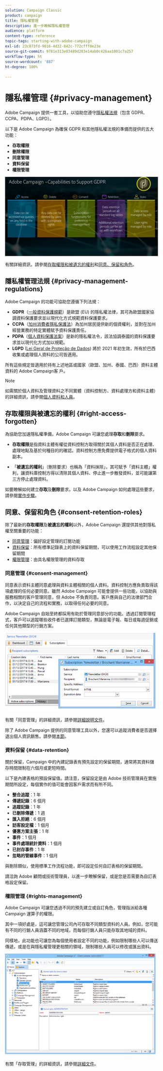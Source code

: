 ```yaml
---
solution: Campaign Classic
product: campaign
title: 隱私權管理
description: 進一步瞭解隱私權管理
audience: platform
content-type: reference
topic-tags: starting-with-adobe-campaign
exl-id: 23c873fd-9016-4d32-842c-772cfff0e23e
source-git-commit: 9781e313e03489d203e14ab0c426aa1001c7a257
workflow-type: ht
source-wordcount: '887'
ht-degree: 100%

---
```


# 隱私權管理 {#privacy-management}

Adobe Campaign 提供一套工具，以協助您遵守[隱私權法規](#privacy-management-regulations)（包含 GDPR、CCPA、PDPA、LGPD）。

以下是 Adobe Campaign 為確保 GDPR 和其他隱私權法規的準備而提供的五大功能：
* **存取權限**
* **刪除權限**
* **同意管理**
* **資料保留**
* **權限管理**

![](assets/privacy-gdpr-use-cases.png)

有關詳細資訊，請參閱[存取權限和被遺忘的權利](#right-access-forgotten)和[同意、保留和角色](#consent-retention-roles)。

<!--This section presents general information on what Privacy management is and the features provided by Adobe Campaign to manage the [Right to Access and Right to be Forgotten](#right-access-forgotten).

It also contains information on important features to manage Privacy ([Consent, Retention and Roles](#consent-retention-roles)), as well as best practices to help you with your Privacy compliance when using Adobe Campaign.-->

## 隱私權管理法規 {#privacy-management-regulations}

Adobe Campaign 的功能可協助您遵循下列法規：

* **GDPR**（[一般資料保護規範](https://ec.europa.eu/info/law/law-topic/data-protection/reform/what-does-general-data-protection-regulation-gdpr-govern_en)）是歐盟 (EU) 的隱私權法律，其可為歐盟國家協調資料保護要求並以現代化方式規範資料保護要求。
* **CCPA**（[加州消費者隱私保護法](https://leginfo.legislature.ca.gov/faces/codes_displayText.xhtml?lawCode=CIV&amp;division=3.&amp;title=1.81.5.&amp;part=4.&amp;chapter=&amp;article=)）為加州居民提供新的個資權利，並對在加州經營業務的特定實體賦予資料保護責任。
* **PDPA**（[個人資料保護法案](https://secureprivacy.ai/thailand-pdpa-summary-what-businesses-need-to-know/)）是新的隱私權法令，該法協調泰國的資料保護要求並以現代化方式加以規範。
* **LGPD** ([Lei Geral de Proteção de Dados](https://iapp.org/media/pdf/resource_center/Brazilian_General_Data_Protection_Law.pdf)) 將於 2021 年初生效，所有於巴西收集或處理個人資料的公司皆適用。

所有這些規定皆適用於持有上述地區或國家（歐盟、加州、泰國、巴西）資料主體資料的 Adobe Campaign客 戶。

<!--Several Privacy capabilities are available in Adobe Campaign, including consent management, data retention settings, and rights management. See [Consent, Retention and Roles](#consent-retention-roles). In addition to this, Adobe Campaign helps facilitate your readiness as Data Controller for certain Privacy requests. See [Right to Access and Right to be Forgotten](#right-access-forgotten).-->

>[!NOTE]
>
>如需關於個人資料及管理資料之不同實體（資料控制方、資料處理方和資料主體）的詳細資訊，請參閱[個人資料和人員](../../platform/using/privacy-and-recommendations.md#personal-data)。

## 存取權限與被遺忘的權利 {#right-access-forgotten}

為協助您加速隱私權準備，Adobe Campaign 可讓您處理&#x200B;**存取**&#x200B;和&#x200B;**刪除**&#x200B;要求。

* **存取權限**&#x200B;是指資料主體有權從資料控制方取得關於其個人資料是否正在處理、處理地點及基於何種目的的確認。資料控制方應免費提供電子格式的個人資料副本。

* 「**被遺忘的權利**」（刪除要求）也稱為「資料抹除」，其可賦予「資料主體」權利，讓資料庫控制方得以清除其個人資料、停止進一步散發資料，並可能讓第三方停止處理資料。

如要瞭解如何建立&#x200B;**存取**&#x200B;及&#x200B;**刪除**&#x200B;要求，以及 Adobe Campaign 如何處理這些要求，請參閱[實作步驟](../../platform/using/privacy-requests.md)。

<!--Tutorials on Privacy management in Campaign Standard are also available [here](https://docs.adobe.com/content/help/en/campaign-standard-learn/tutorials/privacy/privacy-overview.html).
https://experienceleague.adobe.com/docs/campaign-standard-learn/tutorials/privacy/privacy-overview.html?lang=en-->

## 同意、保留和角色 {#consent-retention-roles}

除了最新的&#x200B;**存取權限**&#x200B;及&#x200B;**被遺忘的權利**&#x200B;以外，Adobe Campaign 還提供其他對隱私權至關重要的功能：

* [同意管理](#consent-management)：偏好設定管理的訂閱功能
* [資料保留](#data-retention)：所有標準記錄表上的資料保留期間，可以使用工作流程設定其他保留期間
* [權限管理](#rights-management)：由具名權限管理的資料存取

### 同意管理 {#consent-management}

同意表示資料主體同意處理與資料主體相關的個人資料。資料控制方應負責取得該項處理的任何必要同意。雖然 Adobe Campaign 可能會提供一些功能，以協助與服務相關的客戶管理同意，但 Adobe 不負責同意。客戶應與自己的法律部門合作，以決定自己的流程和實務，以取得任何必要的同意。

Adobe Campaign 自始至終都採用有助於管理同意部分的功能。透過訂閱管理程式，客戶可以追蹤哪些收件者已選擇訂閱類型，無論是電子報、每日或每週促銷或任何其他類型的行銷方案。

![](assets/privacy-consent-management.png)

有關「同意管理」的詳細資訊，請參閱[詳細說明文件](../../delivery/using/managing-subscriptions.md)。

除了 Adobe Campaign 提供的同意管理工具以外，您還可以追蹤消費者是否選擇退出個人資訊銷售。請參閱[本節](../../platform/using/privacy-requests.md#sale-of-personal-information-ccpa)。

### 資料保留 {#data-retention}

關於保留，Campaign 中的內建記錄表有預先設定的保留期間，通常將其資料儲存時間限制在六個月或更短時間。

以下是內建表格的預設保留值。請注意，保留設定是由 Adobe 技術管理員在實施期間所設定，每個實作的值可能會因客戶需求而有所不同。

* **整合追蹤**：1 年
* **傳遞記錄**：6 個月
* **追蹤記錄**：1 年
* **已刪除傳遞**：1 週
* **匯入拒絕**：6 個月
* **訪客設定檔**：1 個月
* **優惠方案主張**：1 年
* **事件**：1 個月
* **事件處理統計資料**：1 個月
* **已封存事件**：1 年
* **忽略的管線事件**：1 個月

與刪除類似，使用標準工作流程功能，即可設定任何自訂表格的保留期間。

請洽詢 Adobe 顧問或技術管理員，以進一步瞭解保留，或是您是否需要為自訂表格設定保留。

### 權限管理 {#rights-management}

Adobe Campaign 可讓您透過不同的預先建立或自訂角色，管理指派給各種 Campaign 運算子的權限。

其中一項好處是，這可讓您管理公司內可存取不同類型資料的人員。例如，您可能有不同的行銷人員涵蓋不同的地域，而每個行銷人員只能存取其地域的資料。

同樣地，此功能也可讓您為每個使用者設定不同的功能，例如限制哪些人可以傳送傳遞，或是在與隱私權管理更相關的領域，限制哪些人員可以修改或匯出資料。

![](assets/privacy-user-management.png)

有關「存取管理」的詳細資訊，請參閱[詳細文件](../../platform/using/access-management.md)。
